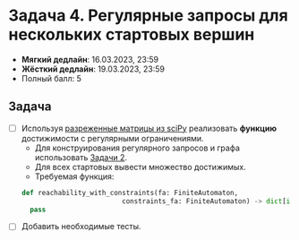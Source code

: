 # Задача 4. Регулярные запросы для нескольких стартовых вершин

* **Мягкий дедлайн**: 16.03.2023, 23:59
* **Жёсткий дедлайн**: 19.03.2023, 23:59
* Полный балл: 5

## Задача

- [ ] Используя [разреженные матрицы из sciPy](https://docs.scipy.org/doc/scipy/reference/sparse.html) реализовать **функцию** достижимости с регулярными ограничениями.
  - Для конструирования регулярного запросов и графа использовать [Задачи 2](https://github.com/FormalLanguageConstrainedPathQuerying/formal-lang-course/blob/main/tasks/task2.md).
  - Для всех стартовых вывести множество достижимых.
  - Требуемая функция:
  ```python
  def reachability_with_constraints(fa: FiniteAutomaton,
                           constraints_fa: FiniteAutomaton) -> dict[int, set[int]]:
    pass
  ```
- [ ] Добавить необходимые тесты.
